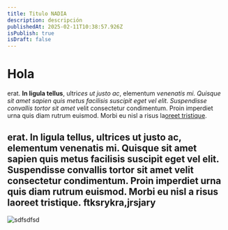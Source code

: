 ```yaml
---
title: Titulo NADIA
description: descripción
publishedAt: 2025-02-11T10:38:57.926Z
isPublish: true
isDraft: false
---
```

# **H﻿ola**

erat. **In ligula tellus**, ultri*ces ut justo ac*, elementum v*enenatis mi. Quisque sit amet sapien quis metus facilisis suscipit eget vel elit. Suspendisse convallis tortor sit amet v*elit consectetur condimentum. Proin imperdiet urna quis diam rutrum euismod. Morbi eu nisl a risus la[oreet tristique](sffhasrhsahjr<wj). 

## erat. In ligula tellus, ultrices ut justo ac, elementum venenatis mi. Quisque sit amet sapien quis metus facilisis suscipit eget vel elit. Suspendisse convallis tortor sit amet velit consectetur condimentum. Proin imperdiet urna quis diam rutrum euismod. Morbi eu nisl a risus laoreet tristique. ftksrykra,jrsjary

![sdfsdfsd](/images/screenshot-2025-02-11-113836.png "sdfdsfsd")